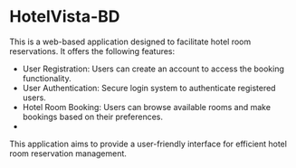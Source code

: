 # HotelVista-BD

This is a web-based application designed to facilitate hotel room reservations. It offers the following features:

* User Registration: Users can create an account to access the booking functionality.
* User Authentication: Secure login system to authenticate registered users.
* Hotel Room Booking: Users can browse available rooms and make bookings based on their preferences.
* 
This application aims to provide a user-friendly interface for efficient hotel room reservation management.
